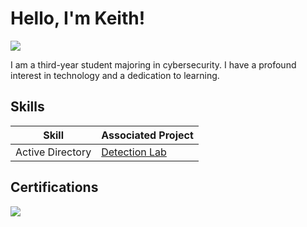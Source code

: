 # Hello, I'm Keith!
<a href="https:/www.linkedin.com/in/keith-fecteau-jr"><img src="https://img.shields.io/badge/-LinkedIn-0072b1?&style=for-the-badge&logo=linkedin&logoColor=white" /></a>



I am a third-year student majoring in cybersecurity. I have a profound interest in technology and a dedication to learning.



## Skills


| Skill                                         | Associated Project         |
|-----------------------------------------------|----------------------------|
| Active Directory          | <a href="https://google.com">Detection Lab</a>|



## Certifications

<div>
<img src="https://img.shields.io/badge/-A%2B-4D4D4D?&style=for-the-badge&logo=CompTIA&logoColor=white" />

</div>
